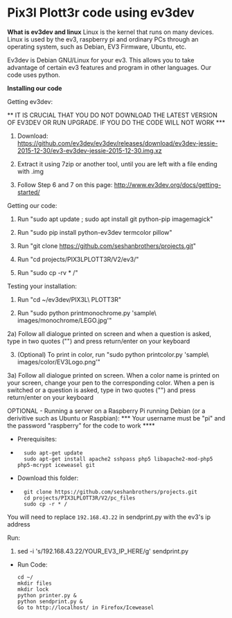 # Pix3l Plott3r code using ev3dev

<b> What is ev3dev and linux</b>
Linux is the kernel that runs on many devices. Linux is used by the ev3, raspberry pi and ordinary PCs through an operating system, such as Debian, EV3 Firmware, Ubuntu, etc.

Ev3dev is Debian GNU/Linux for your ev3. This allows you to take advantage of certain ev3 features and program in other languages. Our code uses python.



<b>Installing our code</b>

Getting ev3dev:

** IT IS CRUCIAL THAT YOU DO NOT DOWNLOAD THE LATEST VERSION OF EV3DEV OR RUN UPGRADE. IF YOU DO THE CODE WILL NOT WORK ***

1) Download: https://github.com/ev3dev/ev3dev/releases/download/ev3dev-jessie-2015-12-30/ev3-ev3dev-jessie-2015-12-30.img.xz

2) Extract it using 7zip or another tool, until you are left with a file ending with .img

3) Follow Step 6 and 7 on this page: http://www.ev3dev.org/docs/getting-started/

Getting our code:

1) Run "sudo apt update ; sudo apt install git python-pip imagemagick"

2) Run "sudo pip install python-ev3dev termcolor pillow"

2) Run "git clone https://github.com/seshanbrothers/projects.git"

3) Run "cd projects/PIX3LPLOTT3R/V2/ev3/"

4) Run "sudo cp -rv * /"


Testing your installation:

1) Run "cd ~/ev3dev/PIX3L\ PLOTT3R"

2) Run "sudo python printmonochrome.py 'sample\ images/monochrome/LEGO.jpg'"

2a) Follow all dialogue printed on screen and when a question is asked, type in two quotes ("") and press return/enter on your keyboard 

3) (Optional) To print in color, run "sudo python printcolor.py 'sample\ images/color/EV3Logo.png'"

3a) Follow all dialogue printed on screen. When a color name is printed on your screen, change your pen to the corresponding color. When a pen is switched or a question is asked, type in two quotes ("") and press return/enter on your keyboard 




OPTIONAL - Running a server on a Raspberry Pi running Debian (or a derivitive such as Ubuntu or Raspbian):
*** Your username must be "pi" and the password "raspberry" for the code to work ****

*   Prerequisites:
*   
        sudo apt-get update
        sudo apt-get install apache2 sshpass php5 libapache2-mod-php5 php5-mcrypt iceweasel git


*   Download this folder:
*   
        git clone https://github.com/seshanbrothers/projects.git
        cd projects/PIX3LPLOTT3R/V2/pc_files
        sudo cp -r * /


You will need to replace <code>192.168.43.22</code> in sendprint.py with the ev3's ip address

Run:

1) sed -i 's/192.168.43.22/YOUR_EV3_IP_HERE/g' sendprint.py

*   Run Code:
  
        cd ~/
        mkdir files
        mkdir lock
        python printer.py &
        python sendprint.py & 
        Go to http://localhost/ in Firefox/Iceweasel

